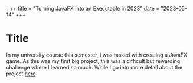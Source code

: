 
+++
title = "Turning JavaFX Into an Executable in 2023"
date = "2023-05-14"
+++

# Title

In my university course this semester, I was tasked with creating a JavaFX game. As this was my first big project, this was a difficult but rewarding challenge where I learned so much. While I go into more detail about the project [here](https://google.com.au) 


